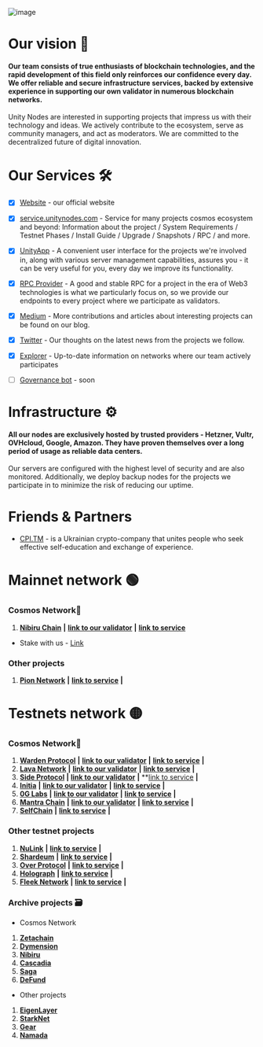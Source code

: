 ![image](https://github.com/UnityNodes/UnityNodes/assets/159138743/f9288ec7-b67a-4b8f-aa95-c07d99c0f2dd)

# Our vision 💭

#### Our team consists of true enthusiasts of blockchain technologies, and the rapid development of this field only reinforces our confidence every day. We offer reliable and secure infrastructure services, backed by extensive experience in supporting our own validator in numerous blockchain networks.
Unity Nodes are interested in supporting projects that impress us with their technology and ideas. We actively contribute to the ecosystem, serve as community managers, and act as moderators.
We are committed to the decentralized future of digital innovation.

# Our Services 🛠️

- [X] [Website](https://unitynodes.com/) - our official website

- [X] [service.unitynodes.com](https://services.unitynodes.com/) - Service for many projects cosmos ecosystem and beyond:
Information about the project / System Requirements / Testnet Phases / Install Guide / Upgrade / Snapshots / RPC / and more.

- [X] [UnityApp](https://services.unitynodes.com/useful-resources/unityapp) - A convenient user interface for the projects we're involved in, along with various server management capabilities, assures you - it can be very useful for you, every day we improve its functionality.

- [X] [RPC Provider](https://services.unitynodes.com/) - A good and stable RPC for a project in the era of Web3 technologies is what we particularly focus on, so we provide our endpoints to every project where we participate as validators.

- [X] [Medium](https://medium.com/@unitynodes) - More contributions and articles about interesting projects can be found on our blog.

- [X] [Twitter](https://x.com/UnityNodes) - Our thoughts on the latest news from the projects we follow.

- [X] [Explorer](https://explorer.unitynodes.com/) - Up-to-date information on networks where our team actively participates 

- [ ] [Governance bot]() - soon

# Infrastructure ⚙

#### All our nodes are exclusively hosted by trusted providers - Hetzner, Vultr, OVHcloud, Google, Amazon. They have proven themselves over a long period of usage as reliable data centers.
Our servers are configured with the highest level of security and are also monitored. Additionally, we deploy backup nodes for the projects we participate in to minimize the risk of reducing our uptime.

# Friends & Partners

- [CPI.TM](https://cpi-tm.com/) - is a Ukrainian crypto-company that unites people who seek effective self-education and exchange of experience.
  ⠀
  ⠀
# Mainnet network 🟢
### Cosmos Network🌌
1. **[Nibiru Chain](https://services.unitynodes.com/mainnet-network/nibiru)** **|** **[link to our validator](https://nibiru.explorers.guru/validator/nibivaloper1lj35gvkzg5fzf0acazlw2wdmhhg99mgawzvazl)** **|** **[link to service](https://services.unitynodes.com/mainnet-network/nibiru)**
- Stake with us - [Link](https://restake.app/nibiru/nibivaloper1lj35gvkzg5fzf0acazlw2wdmhhg99mgawzvazl)

### Other projects
1. **[Pion Network](https://services.unitynodes.com/copy-of-mainnet-network/pion-network)** **|** **[link to service](https://services.unitynodes.com/copy-of-mainnet-network/pion-network)** **|**

# Testnets network 🟡
### Cosmos Network🌌
1. **[Warden Protocol](https://testnet.itrocket.net/warden/staking/wardenvaloper127x4q6ee6jn9n4pr0au385nprdp2spuh6f4yde)** **|** **[link to our validator](https://testnet.itrocket.net/warden/staking/wardenvaloper127x4q6ee6jn9n4pr0au385nprdp2spuh6f4yde)**  **|** **[link to service](https://services.unitynodes.com/testnet-network/warden-protocol)**  **|**
2. **[Lava Network](https://services.unitynodes.com/testnet-network/lava-network)** **|** **[link to our validator](https://services.unitynodes.com/testnet-network/lava-network)** **|** **[link to service](https://services.unitynodes.com/testnet-network/lava-network)**  **|**
3. **[Side Protocol](https://services.unitynodes.com/testnet-network/side-protocol)** **|** **[link to our validator](https://testnet.side.explorers.guru/validators)** **|** **[link to service](https://services.unitynodes.com/testnet-network/side-protocol) **|**
4. **[Initia](https://services.unitynodes.com/testnet-network/initia)** **|** **[link to our validator](https://scan.testnet.initia.xyz/initiation-1/validators/initvaloper1uc4ytdfyfzmljmk7cz2wcewrhj5dnfm653enp5)** **|** **[link to service](https://services.unitynodes.com/testnet-network/initia)** **|**
5. **[0G Labs](https://services.unitynodes.com/testnet-network/0g-labs)** **|** **[link to our validator](https://explorer.nodestake.org/warden-testnet/staking/wardenvaloper127x4q6ee6jn9n4pr0au385nprdp2spuh6f4yde)** **|** **[link to service](https://services.unitynodes.com/testnet-network/0g-labs)** **|**
6. **[Mantra Chain](https://services.unitynodes.com/testnet-network/mantra-chain)** **|** **[link to our validator](https://testnet.mantra.explorers.guru/validator/mantravaloper1fh9axzp7jk9h9ljp92plwly78jpudurgzupz7v)** **|** **[link to service](https://services.unitynodes.com/testnet-network/mantra-chain)** **|**
7. **[SelfChain](https://services.unitynodes.com/testnet-network/selfchain)** **|** **[link to service](https://services.unitynodes.com/testnet-network/selfchain)** **|**

### Other testnet projects
1. **[NuLink](https://services.unitynodes.com/other-project/nulink)** **|** **[link to service](https://services.unitynodes.com/other-project/nulink)** **|**
2. **[Shardeum](https://services.unitynodes.com/other-project/shardeum)** **|** **[link to service](https://services.unitynodes.com/other-project/shardeum)** **|**
3. **[Over Protocol](https://services.unitynodes.com/other-project/over-protocol)** **|** **[link to service](https://services.unitynodes.com/other-project/over-protocol)** **|**
4. **[Holograph](https://services.unitynodes.com/other-project/holograph)** **|** **[link to service](https://services.unitynodes.com/other-project/holograph)** **|**
5. **[Fleek Network]()** **|** **[link to service]()** **|**

### Archive projects 🗃️
-  Cosmos Network
1. **[Zetachain](https://github.com/asapov01/CPI.TM-Nodes-Manager)**
2. **[Dymension](https://github.com/asapov01/CPI.TM-Nodes-Manager)**
3. **[Nibiru](https://github.com/asapov01/CPI.TM-Nodes-Manager)**
4. **[Cascadia]()**
5. **[Saga]()**
6. **[DeFund]()**
     ⠀
- Other projects
1. **[EigenLayer]()**
2. **[StarkNet]()**
3. **[Gear]()**
4. **[Namada]()**
